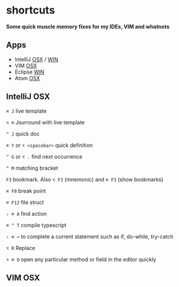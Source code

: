 # shortcuts

**Some quick muscle memory fixes for my IDEs, VIM and whatnots**



## Apps
* IntelliJ  [OSX](#intellij-osx) / [WIN](#intellij-windows)
* VIM [OSX](#vim-osx)
* Eclipse [WIN](#eclipse-windows)
* Atom [OSX](#atom-osx)



## IntelliJ OSX


`⌘ J`  live template

`⌥ ⌘`  Jsurround with live template

`^ J`  quick doc

`⌘ Y` or `⌥ <spacebar>`  quick definition

`^ G` or `⌥ .`  find next occurrence

`^ M`  matching bracket

`F3`  bookmark. Also `⌥ F3` (mnemonic) and `⌘ F3` (show bookmarks)

`⌘ F8`  break point

`⌘ F12`  file struct

`⇧ ⌘ A`  find action

`⌘ ^ T`  compile typescript

`⇧ ⌘ ↩︎`  to complete a current statement such as if, do-while, try-catch

`⌥ R`  Replace

`⌥ ⌘ O`  open any particular method or field in the editor quickly



## VIM OSX
